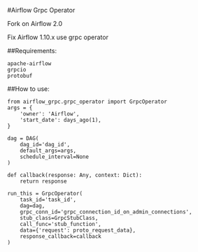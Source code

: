 #Airflow Grpc Operator

Fork on Airflow 2.0

Fix Airflow 1.10.x use grpc operator

##Requirements:
```
apache-airflow
grpcio
protobuf
```

##How to use:
```
from airflow_grpc.grpc_operator import GrpcOperator
args = {
    'owner': 'Airflow',
    'start_date': days_ago(1),
}

dag = DAG(
    dag_id='dag_id',
    default_args=args,
    schedule_interval=None
)

def callback(response: Any, context: Dict):
    return response

run_this = GrpcOperator(
    task_id='task_id',
    dag=dag,
    grpc_conn_id='grpc_connection_id_on_admin_connections',
    stub_class=GrpcStubClass,
    call_func='stub_function',
    data={'request': proto_request_data},
    response_callback=callback
)
```